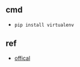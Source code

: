 ## cmd
+ `pip install virtualenv`

## ref
+ [offical](https://virtualenv.pypa.io/en/stable/installation/https://virtualenv.pypa.io/en/stable/installation/)